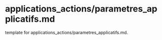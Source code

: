 # applications_actions/parametres_applicatifs.md 
 
<span class="fixme template"> template for applications_actions/parametres_applicatifs.md.</span>
